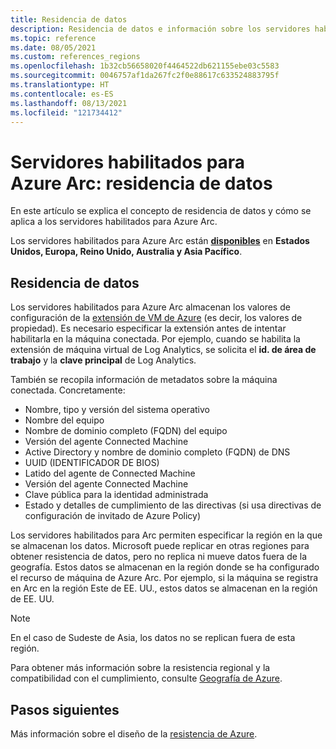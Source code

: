 ```yaml
---
title: Residencia de datos
description: Residencia de datos e información sobre los servidores habilitados para Azure Arc.
ms.topic: reference
ms.date: 08/05/2021
ms.custom: references_regions
ms.openlocfilehash: 1b32cb56658020f4464522db621155ebe03c5583
ms.sourcegitcommit: 0046757af1da267fc2f0e88617c633524883795f
ms.translationtype: HT
ms.contentlocale: es-ES
ms.lasthandoff: 08/13/2021
ms.locfileid: "121734412"
---
```

# <a name="azure-arc-enabled-servers-data-residency"></a>Servidores habilitados para Azure Arc: residencia de datos

En este artículo se explica el concepto de residencia de datos y cómo se aplica a los servidores habilitados para Azure Arc.

Los servidores habilitados para Azure Arc están **[disponibles](https://azure.microsoft.com/global-infrastructure/services/?products=azure-arc)** en **Estados Unidos, Europa, Reino Unido, Australia y Asia Pacífico**.

## <a name="data-residency"></a>Residencia de datos

Los servidores habilitados para Azure Arc almacenan los valores de configuración de la [extensión de VM de Azure](manage-vm-extensions.md) (es decir, los valores de propiedad). Es necesario especificar la extensión antes de intentar habilitarla en la máquina conectada. Por ejemplo, cuando se habilita la extensión de máquina virtual de Log Analytics, se solicita el **id. de área de trabajo** y la **clave principal** de Log Analytics.

También se recopila información de metadatos sobre la máquina conectada. Concretamente:

* Nombre, tipo y versión del sistema operativo
* Nombre del equipo
* Nombre de dominio completo (FQDN) del equipo
* Versión del agente Connected Machine
* Active Directory y nombre de dominio completo (FQDN) de DNS
* UUID (IDENTIFICADOR DE BIOS)
* Latido del agente de Connected Machine
* Versión del agente Connected Machine
* Clave pública para la identidad administrada
* Estado y detalles de cumplimiento de las directivas (si usa directivas de configuración de invitado de Azure Policy)

Los servidores habilitados para Arc permiten especificar la región en la que se almacenan los datos. Microsoft puede replicar en otras regiones para obtener resistencia de datos, pero no replica ni mueve datos fuera de la geografía. Estos datos se almacenan en la región donde se ha configurado el recurso de máquina de Azure Arc. Por ejemplo, si la máquina se registra en Arc en la región Este de EE. UU., estos datos se almacenan en la región de EE. UU.

> [!NOTE] 
> En el caso de Sudeste de Asia, los datos no se replican fuera de esta región. 

Para obtener más información sobre la resistencia regional y la compatibilidad con el cumplimiento, consulte [Geografía de Azure](https://azure.microsoft.com/global-infrastructure/geographies/).

## <a name="next-steps"></a>Pasos siguientes

Más información sobre el diseño de la [resistencia de Azure](/azure/architecture/reliability/architect).
